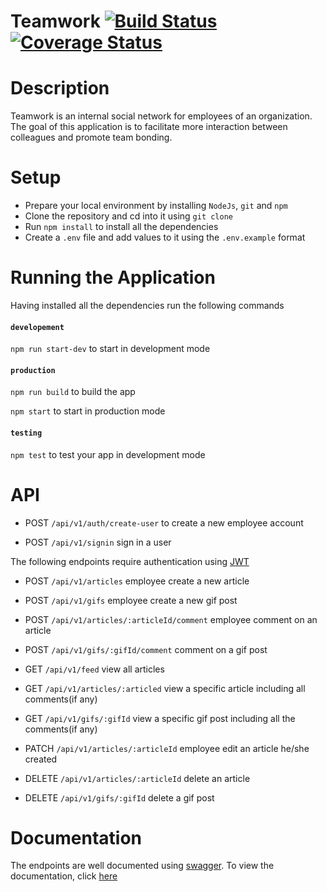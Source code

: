 # Teamwork [![Build Status](https://travis-ci.org/ushnuel/Teamwork.svg?branch=develop)](https://travis-ci.org/ushnuel/Teamwork) [![Coverage Status](https://coveralls.io/repos/github/ushnuel/Teamwork/badge.svg)](https://coveralls.io/github/ushnuel/Teamwork)

# Description
Teamwork is an internal social network for employees of an organization. The goal of this
application is to facilitate more interaction between colleagues and promote team bonding.

# Setup
- Prepare your local environment by installing `NodeJs`, `git` and `npm`
- Clone the repository and cd into it using `git clone`
- Run `npm install` to install all the dependencies
- Create a `.env` file and add values to it using the `.env.example` format

# Running the Application
Having installed all the dependencies run the following commands
#### `developement`
`npm run start-dev` to start in development mode
#### `production`
`npm run build` to build the app

`npm start` to start in production mode
#### `testing`
`npm test` to test your app in development mode
# API
- POST `/api/v1/auth/create-user` to create a new employee account

- POST `/api/v1/signin` sign in a user

The following endpoints require authentication using [JWT](https://www.npmjs.com/package/jsonwebtoken)

- POST `/api/v1/articles` employee create a new article

- POST `/api/v1/gifs` employee create a new gif post

- POST `/api/v1/articles/:articleId/comment` employee comment on an article

- POST `/api/v1/gifs/:gifId/comment` comment on a gif post

- GET `/api/v1/feed` view all articles

- GET `/api/v1/articles/:articled` view a specific article including all comments(if any)

- GET `/api/v1/gifs/:gifId` view a specific gif post including all the comments(if any)

- PATCH `/api/v1/articles/:articleId` employee edit an article he/she created

- DELETE `/api/v1/articles/:articleId` delete an article

- DELETE `/api/v1/gifs/:gifId` delete a gif post

# Documentation
The endpoints are well documented using [swagger](https://swagger.io). 
To view the documentation, click [here](https://teamwork-dev-app.herokuapp.com/api-docs/)
